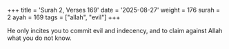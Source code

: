 +++
title = 'Surah 2, Verses 169'
date = '2025-08-27'
weight = 176
surah = 2
ayah = 169
tags = ["allah", "evil"]
+++

He only incites you to commit evil and indecency, and to claim against Allah what you do not know.